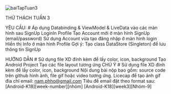 ![baiTapTuan3](https://user-images.githubusercontent.com/75669379/114899498-3556b280-9e3d-11eb-968c-010955861d04.gif)

THỬ THÁCH TUẦN 3

YÊU CẦU: #
Áp dụng Databinding & ViewModel & LiveData vào các màn hình sau
SignUp
LoginIn
Profile
Tạo Account mới ở màn hình SignUp (email/password)
Sử dụng Account vừa tạo đăng nhập ở màn hình login
Hiển thị Info ở màn hình Profile
Gợi ý:
Tạo class DataStore (Singleton) để lưu thông tin SignUp

HƯỚNG DẪN #
Sử dụng file XD đính kèm để lấy color, icon, background
Tạo Android Project
Tạo các file layout tương ứng
CHÚ Ý #
Sử dụng file XD đính kèm để lấy color, icon, background
Nội dung bài nộp bao gồm:
source code trên github
hình ảnh, file gif hoặc video tương ứng. Licecap để tạo ảnh gif
đia chỉ email: nam.phho@gmail.com
Tiêu đề email đặt theo format sau: [Android-K18][week-number][nhóm]
[Android-K18][week3][Nhóm-9]
